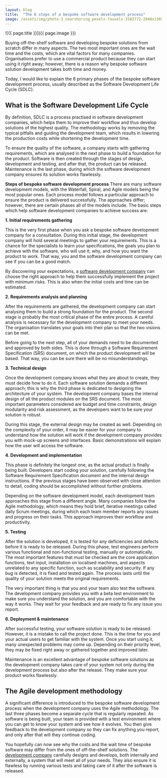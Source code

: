 ```yaml
---
layout: blog
title:  "The 6 steps of a bespoke software development process"
image: /assets/img/photo-3_nearshoring_pexels-fauxels-3182772-2048x1365.jpg
---
```


![{{ page.title }}]({{ page.image }})
 
Buying off-the-shelf software and developing bespoke solutions from scratch differ in many aspects. The two most important ones are the wait time and the costs, which are vital factors for many companies. Organisations prefer to use a commercial product because they can start using it right away; however, there is a reason why bespoke software solution development takes both time and money.

Today, I would like to explain the 6 primary phases of the bespoke software development process, usually described as the Software Development Life Cycle (SDLC).
 
## What is the Software Development Life Cycle
By definition, SDLC is a process practised in software development companies, which helps them to improve their workflow and thus develop solutions of the highest quality. The methodology works by removing the typical pitfalls and guiding the development team, which results in lowering the production costs while shortening the development time.

To ensure the quality of the software, a company starts with gathering requirements, which are analysed in the next phase to build a foundation for the product. Software is then created through the stages of design, development and testing, and after that, the product can be released. Maintenance is the last phase, during which the software development company ensures its solution works flawlessly.


**Steps of bespoke software development process**
There are many software development models, with the Waterfall, Spiral, and Agile models being the most popular ones. Each process model follows a particular approach to ensure the product is delivered successfully. The approaches differ; however, there are certain phases all of the models include. The basic steps which help software development companies to achieve success are:

**1. Initial requirements gathering**

This is the very first phase when you ask a bespoke software development company for a consultation. During this initial stage, the development company will hold several meetings to gather your requirements. This is a chance for the specialists to learn your specifications, the goals you plan to achieve with the software, who will use it, why, and how you want the product to work. That way, you and the software development company can see if you can be a good match.


By discovering your expectations, a [software development company](https://headchannel.co.uk/) can choose the right approach to help them successfully implement the project with minimum risks. This is also when the initial costs and time can be estimated.

**2. Requirements analysis and planning**

After the requirements are gathered, the development company can start analysing them to build a strong foundation for the product. The second stage is probably the most critical phase of the entire process. A careful analysis is necessary for the development company to meet your needs. The organisation translates your goals into their plan so that the two visions can be met.

Before going to the next step, all of your demands need to be documented and approved by both sides. This is done through a Software Requirement Specification (SRS) document, on which the product development will be based. That way, you can be sure there will be no misunderstandings.

**3. Technical design**

Once the development company knows what they are about to create, they must decide how to do it. Each software solution demands a different approach; this is why the third phase is dedicated to designing the architecture of your system. The development company bases the internal design of all the product modules on the SRS document. The most important parameters considered are budget and time constraints, design modularity and risk assessment, as the developers want to be sure your solution is robust.

During this stage, the external design may be created as well. Depending on the complexity of your order, it may be easier for your company to understand how the solution will work if the development company provides you with mock-up screens and interfaces. Basic demonstrations will explain how the user will access the software.

**4. Development and implementation**

This phase is definitely the longest one, as the actual product is finally being built. Developers start coding your solution, carefully following the Software Requirement Specification document and the internal design instructions. If the previous stages have been observed with close attention to detail, coding should be accomplished without further problems.

Depending on the software development model, each development team approaches this stage from a different angle. Many companies follow the Agile methodology, which means they hold brief, iterative meetings called daily Scrum meetings, during which each team member reports any issues and progress on their tasks. This approach improves their workflow and productivity.
 
**5. Testing**

After the solution is developed, it is tested for any deficiencies and defects before it is ready to be released. During this phase, test engineers perform various functional and non-functional testing, manually or automatically. The most important features that must be checked are the core application functions, text input, installation on localised machines, and aspects unrelated to any specific function, such as scalability and security. If any bug is detected, it is fixed and tested again. The process lasts until the quality of your solution meets the original requirements.

The very important thing is that you and your team also test the software. The development company provides you with a beta test environment to make sure you understand the solution, and you are comfortable with the way it works. They wait for your feedback and are ready to fix any issue you report.

**6. Deployment & maintenance**

After successful testing, your software solution is ready to be released. However, it is a mistake to call the project done. This is the time for you and your actual users to get familiar with the system. Once you start using it, many unexpected problems may come up. Depending on their priority level, they may be fixed right away or gathered together and improved later.

Maintenance is an excellent advantage of bespoke software solutions as the development company takes care of your system not only during the development process but also after the release. They make sure your product works flawlessly.
 
## The Agile development methodology
A significant difference is introduced to the bespoke software development process when the development company uses the Agile methodology. The last three phases become a separate cycle that is regularly repeated. As software is being built, your team is provided with a test environment where you can get to know your system and see how it evolves. You then give feedback to the development company so they can fix anything you report, and only after that will they continue coding.

You hopefully can now see why the costs and the wait time of bespoke software may differ from the ones of off-the-shelf solutions. The [development company](https://headchannel.co.uk/) carefully designs and develops, both internally and externally, a system that will meet all of your needs. They also ensure it is flawless by running various tests and taking care of it after the software is released.
